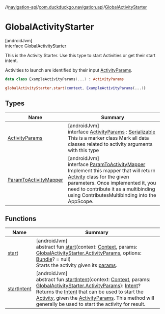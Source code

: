 //[navigation-api](../../../index.md)/[com.duckduckgo.navigation.api](../index.md)/[GlobalActivityStarter](index.md)

# GlobalActivityStarter

[androidJvm]\
interface [GlobalActivityStarter](index.md)

This is the Activity Starter. Use this type to start Activities or get their start intent.

Activities to launch are identified by their input [ActivityParams](-activity-params/index.md).

```kotlin
data class ExampleActivityParams(...) : ActivityParams

globalActivityStarter.start(context, ExampleActivityParams(...))
```

## Types

| Name | Summary |
|---|---|
| [ActivityParams](-activity-params/index.md) | [androidJvm]<br>interface [ActivityParams](-activity-params/index.md) : [Serializable](https://developer.android.com/reference/kotlin/java/io/Serializable.html)<br>This is a marker class Mark all data classes related to activity arguments with this type |
| [ParamToActivityMapper](-param-to-activity-mapper/index.md) | [androidJvm]<br>interface [ParamToActivityMapper](-param-to-activity-mapper/index.md)<br>Implement this mapper that will return [Activity](https://developer.android.com/reference/kotlin/android/app/Activity.html) class for the given parameters. Once implemented it, you need to contribute it as a multibinding using ContributesMultibinding into the AppScope. |

## Functions

| Name | Summary |
|---|---|
| [start](start.md) | [androidJvm]<br>abstract fun [start](start.md)(context: [Context](https://developer.android.com/reference/kotlin/android/content/Context.html), params: [GlobalActivityStarter.ActivityParams](-activity-params/index.md), options: [Bundle](https://developer.android.com/reference/kotlin/android/os/Bundle.html)? = null)<br>Starts the activity given its [params](start.md). |
| [startIntent](start-intent.md) | [androidJvm]<br>abstract fun [startIntent](start-intent.md)(context: [Context](https://developer.android.com/reference/kotlin/android/content/Context.html), params: [GlobalActivityStarter.ActivityParams](-activity-params/index.md)): [Intent](https://developer.android.com/reference/kotlin/android/content/Intent.html)?<br>Returns  the [Intent](https://developer.android.com/reference/kotlin/android/content/Intent.html) that can be used to start the [Activity](https://developer.android.com/reference/kotlin/android/app/Activity.html), given the [ActivityParams](-activity-params/index.md). This method will generally be used to start the activity for result. |

